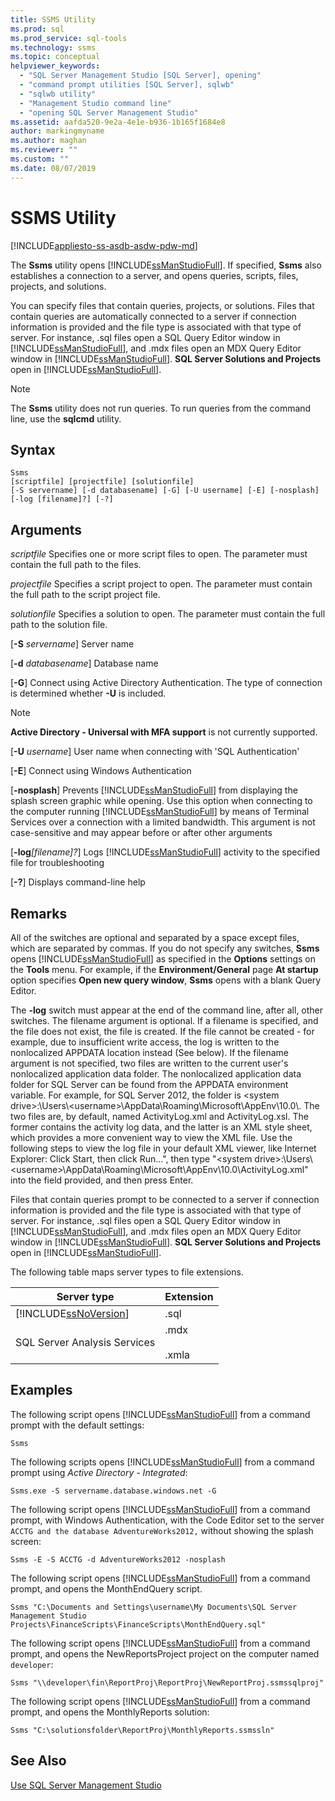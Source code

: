 ```yaml
---
title: SSMS Utility
ms.prod: sql
ms.prod_service: sql-tools
ms.technology: ssms
ms.topic: conceptual
helpviewer_keywords: 
  - "SQL Server Management Studio [SQL Server], opening"
  - "command prompt utilities [SQL Server], sqlwb"
  - "sqlwb utility"
  - "Management Studio command line"
  - "opening SQL Server Management Studio"
ms.assetid: aafda520-9e2a-4e1e-b936-1b165f1684e8
author: markingmyname
ms.author: maghan
ms.reviewer: ""
ms.custom: ""
ms.date: 08/07/2019
---
```


# SSMS Utility

[!INCLUDE[appliesto-ss-asdb-asdw-pdw-md](../includes/appliesto-ss-asdb-asdw-pdw-md.md)]

The **Ssms** utility opens [!INCLUDE[ssManStudioFull](../includes/ssmanstudiofull-md.md)]. If specified, **Ssms** also establishes a connection to a server, and opens queries, scripts, files, projects, and solutions.

You can specify files that contain queries, projects, or solutions. Files that contain queries are automatically connected to a server if connection information is provided and the file type is associated with that type of server. For instance, .sql files open a SQL Query Editor window in [!INCLUDE[ssManStudioFull](../includes/ssmanstudiofull-md.md)], and .mdx files open an MDX Query Editor window in [!INCLUDE[ssManStudioFull](../includes/ssmanstudiofull-md.md)]. **SQL Server Solutions and Projects** open in [!INCLUDE[ssManStudioFull](../includes/ssmanstudiofull-md.md)]. 

> [!NOTE]
> The **Ssms** utility does not run queries. To run queries from the command line, use the **sqlcmd** utility. 
 
## Syntax
 
 ```
 Ssms 
 [scriptfile] [projectfile] [solutionfile] 
 [-S servername] [-d databasename] [-G] [-U username] [-E] [-nosplash] [-log [filename]?] [-?] 
 ``` 
 
## Arguments

 *scriptfile* 
 Specifies one or more script files to open. The parameter must contain the full path to the files. 
 
 *projectfile*
 Specifies a script project to open. The parameter must contain the full path to the script project file. 
 
 *solutionfile*
 Specifies a solution to open. The parameter must contain the full path to the solution file. 
 
[**-S** _servername_]
 Server name
 
[**-d** _databasename_]
 Database name

[**-G**]
Connect using Active Directory Authentication. The type of connection is determined whether **-U** is included.

> [!Note]
> **Active Directory - Universal with MFA support** is not currently supported.
 
[**-U** _username_]
 User name when connecting with 'SQL Authentication'
 
[**-E**]
 Connect using Windows Authentication
 
[**-nosplash**] 
 Prevents [!INCLUDE[ssManStudioFull](../includes/ssmanstudiofull-md.md)] from displaying the splash screen graphic while opening. Use this option when connecting to the computer running [!INCLUDE[ssManStudioFull](../includes/ssmanstudiofull-md.md)] by means of Terminal Services over a connection with a limited bandwidth. This argument is not case-sensitive and may appear before or after other arguments
 
[**-log**_[filename]?_]
 Logs [!INCLUDE[ssManStudioFull](../includes/ssmanstudiofull-md.md)] activity to the specified file for troubleshooting
 
[**-?**]
 Displays command-line help

## Remarks

All of the switches are optional and separated by a space except files, which are separated by commas. If you do not specify any switches, **Ssms** opens [!INCLUDE[ssManStudioFull](../includes/ssmanstudiofull-md.md)] as specified in the **Options** settings on the **Tools** menu. For example, if the **Environment/General** page **At startup** option specifies **Open new query window**, **Ssms** opens with a blank Query Editor.
 
The **-log** switch must appear at the end of the command line, after all, other switches. The filename argument is optional. If a filename is specified, and the file does not exist, the file is created. If the file cannot be created - for example, due to insufficient write access, the log is written to the nonlocalized APPDATA location instead (See below). If the filename argument is not specified, two files are written to the current user's nonlocalized application data folder. The nonlocalized application data folder for SQL Server can be found from the APPDATA environment variable. For example, for SQL Server 2012, the folder is \<system drive>:\Users\\<username\>\AppData\Roaming\Microsoft\AppEnv\10.0\\. The two files are, by default, named ActivityLog.xml and ActivityLog.xsl. The former contains the activity log data, and the latter is an XML style sheet, which provides a more convenient way to view the XML file. Use the following steps to view the log file in your default XML viewer, like Internet Explorer: Click Start, then click Run...", then type "\<system drive>:\Users\\<username\>\AppData\Roaming\Microsoft\AppEnv\10.0\ActivityLog.xml" into the field provided, and then press Enter.
 
Files that contain queries prompt to be connected to a server if connection information is provided and the file type is associated with that type of server. For instance, .sql files open a SQL Query Editor window in [!INCLUDE[ssManStudioFull](../includes/ssmanstudiofull-md.md)], and .mdx files open an MDX Query Editor window in [!INCLUDE[ssManStudioFull](../includes/ssmanstudiofull-md.md)]. **SQL Server Solutions and Projects** open in [!INCLUDE[ssManStudioFull](../includes/ssmanstudiofull-md.md)].

The following table maps server types to file extensions.
 
|Server type|Extension| 
|-----------------|---------------| 
|[!INCLUDE[ssNoVersion](../includes/ssnoversion-md.md)]|.sql|
|SQL Server Analysis Services|.mdx<br /><br /> .xmla|

## Examples

The following script opens [!INCLUDE[ssManStudioFull](../includes/ssmanstudiofull-md.md)] from a command prompt with the default settings:
 
 ```
 Ssms
 ```

The following scripts opens [!INCLUDE[ssManStudioFull](../includes/ssmanstudiofull-md.md)] from a command prompt using *Active Directory - Integrated*:
 
 ```
 Ssms.exe -S servername.database.windows.net -G
 ```

The following script opens [!INCLUDE[ssManStudioFull](../includes/ssmanstudiofull-md.md)] from a command prompt, with Windows Authentication, with the Code Editor set to the server `ACCTG and the database AdventureWorks2012,` without showing the splash screen:
 
 ```
 Ssms -E -S ACCTG -d AdventureWorks2012 -nosplash
 ```

 The following script opens [!INCLUDE[ssManStudioFull](../includes/ssmanstudiofull-md.md)] from a command prompt, and opens the MonthEndQuery script.
 
 ```
 Ssms "C:\Documents and Settings\username\My Documents\SQL Server Management Studio Projects\FinanceScripts\FinanceScripts\MonthEndQuery.sql"
 ```
 
 The following script opens [!INCLUDE[ssManStudioFull](../includes/ssmanstudiofull-md.md)] from a command prompt, and opens the NewReportsProject project on the computer named `developer`:
 
 ```
 Ssms "\\developer\fin\ReportProj\ReportProj\NewReportProj.ssmssqlproj"
 ```
 
 The following script opens [!INCLUDE[ssManStudioFull](../includes/ssmanstudiofull-md.md)] from a command prompt, and opens the MonthlyReports solution: 

 ```
Ssms "C:\solutionsfolder\ReportProj\MonthlyReports.ssmssln"
 ```

## See Also

[Use SQL Server Management Studio](https://msdn.microsoft.com/library/f289e978-14ca-46ef-9e61-e1fe5fd593be)